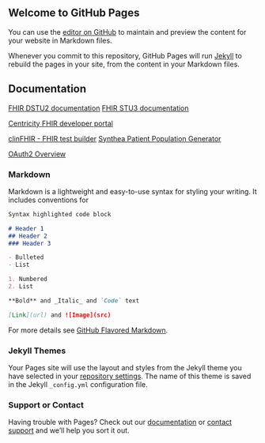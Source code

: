 ## Welcome to GitHub Pages

You can use the [editor on GitHub](https://github.com/mdemr-systems/interface-class/edit/master/README.md) to maintain and preview the content for your website in Markdown files.

Whenever you commit to this repository, GitHub Pages will run [Jekyll](https://jekyllrb.com/) to rebuild the pages in your site, from the content in your Markdown files.

## Documentation

[FHIR DSTU2 documentation](https://www.hl7.org/fhir/DSTU2/index.html)
[FHIR STU3 documentation](http://hl7.org/fhir/)

[Centricity FHIR developer portal](https://mydata.gehealthcare.com/home)

[clinFHIR - FHIR test builder](http://clinfhir.com/)
[Synthea Patient Population Generator](https://github.com/synthetichealth/synthea)

[OAuth2 Overview](https://www.digitalocean.com/community/tutorials/an-introduction-to-oauth-2)

### Markdown

Markdown is a lightweight and easy-to-use syntax for styling your writing. It includes conventions for

```markdown
Syntax highlighted code block

# Header 1
## Header 2
### Header 3

- Bulleted
- List

1. Numbered
2. List

**Bold** and _Italic_ and `Code` text

[Link](url) and ![Image](src)
```

For more details see [GitHub Flavored Markdown](https://guides.github.com/features/mastering-markdown/).

### Jekyll Themes

Your Pages site will use the layout and styles from the Jekyll theme you have selected in your [repository settings](https://github.com/mdemr-systems/interface-class/settings). The name of this theme is saved in the Jekyll `_config.yml` configuration file.

### Support or Contact

Having trouble with Pages? Check out our [documentation](https://help.github.com/categories/github-pages-basics/) or [contact support](https://github.com/contact) and we’ll help you sort it out.
